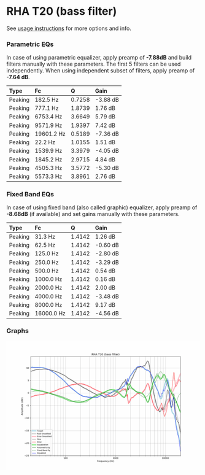 # RHA T20 (bass filter)
See [usage instructions](https://github.com/jaakkopasanen/AutoEq#usage) for more options and info.

### Parametric EQs
In case of using parametric equalizer, apply preamp of **-7.88dB** and build filters manually
with these parameters. The first 5 filters can be used independently.
When using independent subset of filters, apply preamp of **-7.64 dB**.

| Type    | Fc         |      Q | Gain     |
|:--------|:-----------|:-------|:---------|
| Peaking | 182.5 Hz   | 0.7258 | -3.88 dB |
| Peaking | 777.1 Hz   | 1.8739 | 1.76 dB  |
| Peaking | 6753.4 Hz  | 3.6649 | 5.79 dB  |
| Peaking | 9571.9 Hz  | 1.9397 | 7.42 dB  |
| Peaking | 19601.2 Hz | 0.5189 | -7.36 dB |
| Peaking | 22.2 Hz    | 1.0155 | 1.51 dB  |
| Peaking | 1539.9 Hz  | 3.3979 | -4.05 dB |
| Peaking | 1845.2 Hz  | 2.9715 | 4.84 dB  |
| Peaking | 4505.3 Hz  | 3.5772 | -5.30 dB |
| Peaking | 5573.3 Hz  | 3.8961 | 2.76 dB  |

### Fixed Band EQs
In case of using fixed band (also called graphic) equalizer, apply preamp of **-8.68dB**
(if available) and set gains manually with these parameters.

| Type    | Fc         |      Q | Gain     |
|:--------|:-----------|:-------|:---------|
| Peaking | 31.3 Hz    | 1.4142 | 1.26 dB  |
| Peaking | 62.5 Hz    | 1.4142 | -0.60 dB |
| Peaking | 125.0 Hz   | 1.4142 | -2.80 dB |
| Peaking | 250.0 Hz   | 1.4142 | -3.29 dB |
| Peaking | 500.0 Hz   | 1.4142 | 0.54 dB  |
| Peaking | 1000.0 Hz  | 1.4142 | 0.16 dB  |
| Peaking | 2000.0 Hz  | 1.4142 | 2.00 dB  |
| Peaking | 4000.0 Hz  | 1.4142 | -3.48 dB |
| Peaking | 8000.0 Hz  | 1.4142 | 9.17 dB  |
| Peaking | 16000.0 Hz | 1.4142 | -4.56 dB |

### Graphs
![](./RHA%20T20%20(bass%20filter).png)